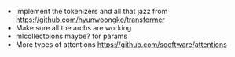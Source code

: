 - Implement the tokenizers and all that jazz from https://github.com/hyunwoongko/transformer
- Make sure all the archs are working
- mlcollectoions maybe? for params
- More types of attentions https://github.com/sooftware/attentions